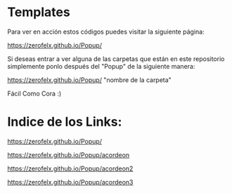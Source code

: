# Templates

Para ver en acción estos códigos puedes visitar la siguiente página:

https://zerofelx.github.io/Popup/

Si deseas entrar a ver alguna de las carpetas que están en este repositorio simplemente ponlo después del "Popup"
de la siguiente manera:

https://zerofelx.github.io/Popup/ "nombre de la carpeta"

Fácil
Como Cora :)



# Indice de los Links:

https://zerofelx.github.io/Popup/

https://zerofelx.github.io/Popup/acordeon

https://zerofelx.github.io/Popup/acordeon2

https://zerofelx.github.io/Popup/acordeon3
